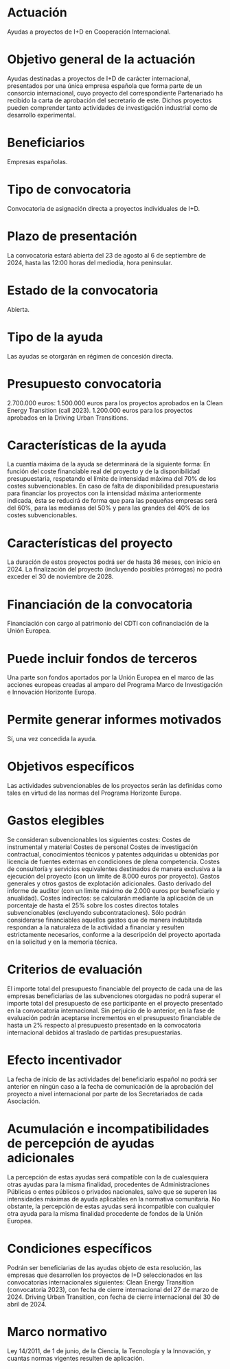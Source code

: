 # Actuación
Ayudas a proyectos de I+D en Cooperación Internacional.

# Objetivo general de la actuación
Ayudas destinadas a proyectos de I+D de carácter internacional, presentados por una única empresa española que forma parte de un consorcio internacional, cuyo proyecto del correspondiente Partenariado ha recibido la carta de aprobación del secretario de este.
Dichos proyectos pueden comprender tanto actividades de investigación industrial como de desarrollo experimental.

# Beneficiarios
Empresas españolas.

# Tipo de convocatoria
Convocatoria de asignación directa a proyectos individuales de I+D.

# Plazo de presentación
La convocatoria estará abierta del 23 de agosto al 6 de septiembre de 2024, hasta las 12:00 horas del mediodía, hora peninsular.

# Estado de la convocatoria
Abierta.

# Tipo de la ayuda
Las ayudas se otorgarán en régimen de concesión directa.

# Presupuesto convocatoria
2.700.000 euros:
1.500.000 euros para los proyectos aprobados en la Clean Energy Transition (call 2023).
1.200.000 euros para los proyectos aprobados en la Driving Urban Transitions.

# Características de la ayuda
La cuantía máxima de la ayuda se determinará de la siguiente forma:
En función del coste financiable real del proyecto y de la disponibilidad presupuestaria, respetando el límite de intensidad máxima del 70% de los costes subvencionables.
En caso de falta de disponibilidad presupuestaria para financiar los proyectos con la intensidad máxima anteriormente indicada, ésta se reducirá de forma que para las pequeñas empresas será del 60%, para las medianas del 50% y para las grandes del 40% de los costes subvencionables.

# Características del proyecto
La duración de estos proyectos podrá ser de hasta 36 meses, con inicio en 2024. La finalización del proyecto (incluyendo posibles prórrogas) no podrá exceder el 30 de noviembre de 2028.

# Financiación de la convocatoria
Financiación con cargo al patrimonio del CDTI con cofinanciación de la Unión Europea.

# Puede incluir fondos de terceros
Una parte son fondos aportados por la Unión Europea en el marco de las acciones europeas creadas al amparo del Programa Marco de Investigación e Innovación Horizonte Europa.

# Permite generar informes motivados
Sí, una vez concedida la ayuda.

# Objetivos específicos
Las actividades subvencionables de los proyectos serán las definidas como tales en virtud de las normas del Programa Horizonte Europa.

# Gastos elegibles
Se consideran subvencionables los siguientes costes:
Costes de instrumental y material
Costes de personal
Costes de investigación contractual, conocimientos técnicos y patentes adquiridas u obtenidas por licencia de fuentes externas en condiciones de plena competencia.
Costes de consultoría y servicios equivalentes destinados de manera exclusiva a la ejecución del proyecto (con un límite de 8.000 euros por proyecto).
Gastos generales y otros gastos de explotación adicionales.
Gasto derivado del informe de auditor (con un límite máximo de 2.000 euros por beneficiario y anualidad).
Costes indirectos: se calcularán mediante la aplicación de un porcentaje de hasta el 25% sobre los costes directos totales subvencionables (excluyendo subcontrataciones).
Sólo podrán considerarse financiables aquellos gastos que de manera indubitada respondan a la naturaleza de la actividad a financiar y resulten estrictamente necesarios, conforme a la descripción del proyecto aportada en la solicitud y en la memoria técnica.

# Criterios de evaluación
El importe total del presupuesto financiable del proyecto de cada una de las empresas beneficiarias de las subvenciones otorgadas no podrá superar el importe total del presupuesto de ese participante en el proyecto presentado en la convocatoria internacional.
Sin perjuicio de lo anterior, en la fase de evaluación podrán aceptarse incrementos en el presupuesto financiable de hasta un 2% respecto al presupuesto presentado en la convocatoria internacional debidos al traslado de partidas presupuestarias.

# Efecto incentivador
La fecha de inicio de las actividades del beneficiario español no podrá ser anterior en ningún caso a la fecha de comunicación de la aprobación del proyecto a nivel internacional por parte de los Secretariados de cada Asociación.

# Acumulación e incompatibilidades de percepción de ayudas adicionales
La percepción de estas ayudas será compatible con la de cualesquiera otras ayudas para la misma finalidad, procedentes de Administraciones Públicas o entes públicos o privados nacionales, salvo que se superen las intensidades máximas de ayuda aplicables en la normativa comunitaria.
No obstante, la percepción de estas ayudas será incompatible con cualquier otra ayuda para la misma finalidad procedente de fondos de la Unión Europea.

# Condiciones específicos
Podrán ser beneficiarias de las ayudas objeto de esta resolución, las empresas que desarrollen los proyectos de I+D seleccionados en las convocatorias internacionales siguientes:
Clean Energy Transition (convocatoria 2023), con fecha de cierre internacional del 27 de marzo de 2024.
Driving Urban Transition, con fecha de cierre internacional del 30 de abril de 2024.

# Marco normativo
Ley 14/2011, de 1 de junio, de la Ciencia, la Tecnología y la Innovación, y cuantas normas vigentes resulten de aplicación.

